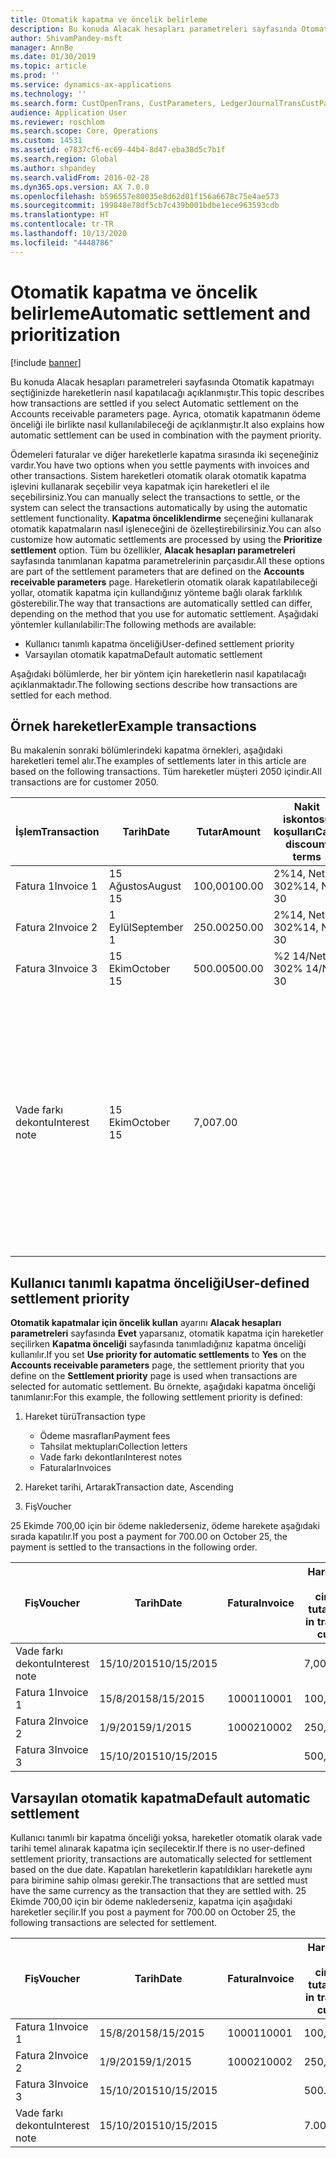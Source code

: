 ```yaml
---
title: Otomatik kapatma ve öncelik belirleme
description: Bu konuda Alacak hesapları parametreleri sayfasında Otomatik kapatmayı seçtiğinizde hareketlerin nasıl kapatılacağı açıklanmıştır. Ayrıca, otomatik kapatmanın ödeme önceliği ile birlikte nasıl kullanılabileceği de açıklanmıştır.
author: ShivamPandey-msft
manager: AnnBe
ms.date: 01/30/2019
ms.topic: article
ms.prod: ''
ms.service: dynamics-ax-applications
ms.technology: ''
ms.search.form: CustOpenTrans, CustParameters, LedgerJournalTransCustPaym
audience: Application User
ms.reviewer: roschlom
ms.search.scope: Core, Operations
ms.custom: 14531
ms.assetid: e7837cf6-ec69-44b4-8d47-eba38d5c7b1f
ms.search.region: Global
ms.author: shpandey
ms.search.validFrom: 2016-02-28
ms.dyn365.ops.version: AX 7.0.0
ms.openlocfilehash: b596557e80035e8d62d01f156a6678c75e4ae573
ms.sourcegitcommit: 199848e78df5cb7c439b001bdbe1ece963593cdb
ms.translationtype: HT
ms.contentlocale: tr-TR
ms.lasthandoff: 10/13/2020
ms.locfileid: "4448786"
---
```

# <a name="automatic-settlement-and-prioritization"></a><span data-ttu-id="f3271-104">Otomatik kapatma ve öncelik belirleme</span><span class="sxs-lookup"><span data-stu-id="f3271-104">Automatic settlement and prioritization</span></span>

[!include [banner](../includes/banner.md)]

<span data-ttu-id="f3271-105">Bu konuda Alacak hesapları parametreleri sayfasında Otomatik kapatmayı seçtiğinizde hareketlerin nasıl kapatılacağı açıklanmıştır.</span><span class="sxs-lookup"><span data-stu-id="f3271-105">This topic describes how transactions are settled if you select Automatic settlement on the Accounts receivable parameters page.</span></span> <span data-ttu-id="f3271-106">Ayrıca, otomatik kapatmanın ödeme önceliği ile birlikte nasıl kullanılabileceği de açıklanmıştır.</span><span class="sxs-lookup"><span data-stu-id="f3271-106">It also explains how automatic settlement can be used in combination with the payment priority.</span></span>

<span data-ttu-id="f3271-107">Ödemeleri faturalar ve diğer hareketlerle kapatma sırasında iki seçeneğiniz vardır.</span><span class="sxs-lookup"><span data-stu-id="f3271-107">You have two options when you settle payments with invoices and other transactions.</span></span> <span data-ttu-id="f3271-108">Sistem hareketleri otomatik olarak otomatik kapatma işlevini kullanarak seçebilir veya kapatmak için hareketleri el ile seçebilirsiniz.</span><span class="sxs-lookup"><span data-stu-id="f3271-108">You can manually select the transactions to settle, or the system can select the transactions automatically by using the automatic settlement functionality.</span></span> <span data-ttu-id="f3271-109">**Kapatma önceliklendirme** seçeneğini kullanarak otomatik kapatmaların nasıl işleneceğini de özelleştirebilirsiniz.</span><span class="sxs-lookup"><span data-stu-id="f3271-109">You can also customize how automatic settlements are processed by using the **Prioritize settlement** option.</span></span> <span data-ttu-id="f3271-110">Tüm bu özellikler, **Alacak hesapları parametreleri** sayfasında tanımlanan kapatma parametrelerinin parçasıdır.</span><span class="sxs-lookup"><span data-stu-id="f3271-110">All these options are part of the settlement parameters that are defined on the **Accounts receivable parameters** page.</span></span> <span data-ttu-id="f3271-111">Hareketlerin otomatik olarak kapatılabileceği yollar, otomatik kapatma için kullandığınız yönteme bağlı olarak farklılık gösterebilir.</span><span class="sxs-lookup"><span data-stu-id="f3271-111">The way that transactions are automatically settled can differ, depending on the method that you use for automatic settlement.</span></span> <span data-ttu-id="f3271-112">Aşağıdaki yöntemler kullanılabilir:</span><span class="sxs-lookup"><span data-stu-id="f3271-112">The following methods are available:</span></span>

-   <span data-ttu-id="f3271-113">Kullanıcı tanımlı kapatma önceliği</span><span class="sxs-lookup"><span data-stu-id="f3271-113">User-defined settlement priority</span></span>
-   <span data-ttu-id="f3271-114">Varsayılan otomatik kapatma</span><span class="sxs-lookup"><span data-stu-id="f3271-114">Default automatic settlement</span></span>

<span data-ttu-id="f3271-115">Aşağıdaki bölümlerde, her bir yöntem için hareketlerin nasıl kapatılacağı açıklanmaktadır.</span><span class="sxs-lookup"><span data-stu-id="f3271-115">The following sections describe how transactions are settled for each method.</span></span>

## <a name="example-transactions"></a><span data-ttu-id="f3271-116">Örnek hareketler</span><span class="sxs-lookup"><span data-stu-id="f3271-116">Example transactions</span></span>
<span data-ttu-id="f3271-117">Bu makalenin sonraki bölümlerindeki kapatma örnekleri, aşağıdaki hareketleri temel alır.</span><span class="sxs-lookup"><span data-stu-id="f3271-117">The examples of settlements later in this article are based on the following transactions.</span></span> <span data-ttu-id="f3271-118">Tüm hareketler müşteri 2050 içindir.</span><span class="sxs-lookup"><span data-stu-id="f3271-118">All transactions are for customer 2050.</span></span>

| <span data-ttu-id="f3271-119">İşlem</span><span class="sxs-lookup"><span data-stu-id="f3271-119">Transaction</span></span>   | <span data-ttu-id="f3271-120">Tarih</span><span class="sxs-lookup"><span data-stu-id="f3271-120">Date</span></span>        | <span data-ttu-id="f3271-121">Tutar</span><span class="sxs-lookup"><span data-stu-id="f3271-121">Amount</span></span> | <span data-ttu-id="f3271-122">Nakit iskontosu koşulları</span><span class="sxs-lookup"><span data-stu-id="f3271-122">Cash discount terms</span></span> | <span data-ttu-id="f3271-123">Nakit iskonto tarihi</span><span class="sxs-lookup"><span data-stu-id="f3271-123">Cash discount date</span></span> | <span data-ttu-id="f3271-124">Yorumlar</span><span class="sxs-lookup"><span data-stu-id="f3271-124">Comments</span></span>                                                                                                                                                                                      |
|---------------|-------------|--------|---------------------|--------------------|-----------------------------------------------------------------------------------------------------------------------------------------------------------------------------------------------|
| <span data-ttu-id="f3271-125">Fatura 1</span><span class="sxs-lookup"><span data-stu-id="f3271-125">Invoice 1</span></span>     | <span data-ttu-id="f3271-126">15 Ağustos</span><span class="sxs-lookup"><span data-stu-id="f3271-126">August 15</span></span>   | <span data-ttu-id="f3271-127">100,00</span><span class="sxs-lookup"><span data-stu-id="f3271-127">100.00</span></span> | <span data-ttu-id="f3271-128">2%14, Net 30</span><span class="sxs-lookup"><span data-stu-id="f3271-128">2%14, Net 30</span></span>        | <span data-ttu-id="f3271-129">29 Ağustos</span><span class="sxs-lookup"><span data-stu-id="f3271-129">August 29</span></span>          |                                                                                                                                                                                               |
| <span data-ttu-id="f3271-130">Fatura 2</span><span class="sxs-lookup"><span data-stu-id="f3271-130">Invoice 2</span></span>     | <span data-ttu-id="f3271-131">1 Eylül</span><span class="sxs-lookup"><span data-stu-id="f3271-131">September 1</span></span> | <span data-ttu-id="f3271-132">250.00</span><span class="sxs-lookup"><span data-stu-id="f3271-132">250.00</span></span> | <span data-ttu-id="f3271-133">2%14, Net 30</span><span class="sxs-lookup"><span data-stu-id="f3271-133">2%14, Net 30</span></span>        | <span data-ttu-id="f3271-134">15 Eylül</span><span class="sxs-lookup"><span data-stu-id="f3271-134">September 15</span></span>       |                                                                                                                                                                                               |
| <span data-ttu-id="f3271-135">Fatura 3</span><span class="sxs-lookup"><span data-stu-id="f3271-135">Invoice 3</span></span>     | <span data-ttu-id="f3271-136">15 Ekim</span><span class="sxs-lookup"><span data-stu-id="f3271-136">October 15</span></span>  | <span data-ttu-id="f3271-137">500.00</span><span class="sxs-lookup"><span data-stu-id="f3271-137">500.00</span></span> | <span data-ttu-id="f3271-138">%2 14/Net 30</span><span class="sxs-lookup"><span data-stu-id="f3271-138">2% 14/Net 30</span></span>        | <span data-ttu-id="f3271-139">29 Ekim</span><span class="sxs-lookup"><span data-stu-id="f3271-139">October 29</span></span>         |                                                                                                                                                                                               |
| <span data-ttu-id="f3271-140">Vade farkı dekontu</span><span class="sxs-lookup"><span data-stu-id="f3271-140">Interest note</span></span> | <span data-ttu-id="f3271-141">15 Ekim</span><span class="sxs-lookup"><span data-stu-id="f3271-141">October 15</span></span>  | <span data-ttu-id="f3271-142">7,00</span><span class="sxs-lookup"><span data-stu-id="f3271-142">7.00</span></span>   |                     |                    | <span data-ttu-id="f3271-143">Bu vade farkı dekontu fatura 1 ve fatura 2 içindir.</span><span class="sxs-lookup"><span data-stu-id="f3271-143">This interest note is for invoice 1 and invoice 2.</span></span> <span data-ttu-id="f3271-144">Tutar, süresi 30 gün veya daha fazla geçen tutarlar üzerinde yüzde 2 faiz olarak hesaplanır.</span><span class="sxs-lookup"><span data-stu-id="f3271-144">The amount is calculated as 2-percent interest on amounts that are 30 or more days past due.</span></span> <span data-ttu-id="f3271-145">Örneğin, 0,02 × (100,00 + 250,00) = 7,00.</span><span class="sxs-lookup"><span data-stu-id="f3271-145">For example, 0.02 × (100.00 + 250.00) = 7.00.</span></span> |

## <a name="user-defined-settlement-priority"></a><span data-ttu-id="f3271-146">Kullanıcı tanımlı kapatma önceliği</span><span class="sxs-lookup"><span data-stu-id="f3271-146">User-defined settlement priority</span></span>
<span data-ttu-id="f3271-147">**Otomatik kapatmalar için öncelik kullan** ayarını **Alacak hesapları parametreleri** sayfasında **Evet** yaparsanız, otomatik kapatma için hareketler seçilirken **Kapatma önceliği** sayfasında tanımladığınız kapatma önceliği kullanılır.</span><span class="sxs-lookup"><span data-stu-id="f3271-147">If you set **Use priority for automatic settlements** to **Yes** on the **Accounts receivable parameters** page, the settlement priority that you define on the **Settlement priority** page is used when transactions are selected for automatic settlement.</span></span> <span data-ttu-id="f3271-148">Bu örnekte, aşağıdaki kapatma önceliği tanımlanır:</span><span class="sxs-lookup"><span data-stu-id="f3271-148">For this example, the following settlement priority is defined:</span></span>

1.  <span data-ttu-id="f3271-149">Hareket türü</span><span class="sxs-lookup"><span data-stu-id="f3271-149">Transaction type</span></span>
    -   <span data-ttu-id="f3271-150">Ödeme masrafları</span><span class="sxs-lookup"><span data-stu-id="f3271-150">Payment fees</span></span>
    -   <span data-ttu-id="f3271-151">Tahsilat mektupları</span><span class="sxs-lookup"><span data-stu-id="f3271-151">Collection letters</span></span>
    -   <span data-ttu-id="f3271-152">Vade farkı dekontları</span><span class="sxs-lookup"><span data-stu-id="f3271-152">Interest notes</span></span>
    -   <span data-ttu-id="f3271-153">Faturalar</span><span class="sxs-lookup"><span data-stu-id="f3271-153">Invoices</span></span>

2.  <span data-ttu-id="f3271-154">Hareket tarihi, Artarak</span><span class="sxs-lookup"><span data-stu-id="f3271-154">Transaction date, Ascending</span></span>
3.  <span data-ttu-id="f3271-155">Fiş</span><span class="sxs-lookup"><span data-stu-id="f3271-155">Voucher</span></span>

<span data-ttu-id="f3271-156">25 Ekimde 700,00 için bir ödeme naklederseniz, ödeme harekete aşağıdaki sırada kapatılır.</span><span class="sxs-lookup"><span data-stu-id="f3271-156">If you post a payment for 700.00 on October 25, the payment is settled to the transactions in the following order.</span></span>

| <span data-ttu-id="f3271-157">Fiş</span><span class="sxs-lookup"><span data-stu-id="f3271-157">Voucher</span></span>       | <span data-ttu-id="f3271-158">Tarih</span><span class="sxs-lookup"><span data-stu-id="f3271-158">Date</span></span>       | <span data-ttu-id="f3271-159">Fatura</span><span class="sxs-lookup"><span data-stu-id="f3271-159">Invoice</span></span> | <span data-ttu-id="f3271-160">Hareket para birimi cinsinden tutar</span><span class="sxs-lookup"><span data-stu-id="f3271-160">Amount in transaction currency</span></span> | <span data-ttu-id="f3271-161">Kapatılacak tutar</span><span class="sxs-lookup"><span data-stu-id="f3271-161">Amount to settle</span></span> | <span data-ttu-id="f3271-162">Kalan</span><span class="sxs-lookup"><span data-stu-id="f3271-162">Balance</span></span> | <span data-ttu-id="f3271-163">Para Birimi</span><span class="sxs-lookup"><span data-stu-id="f3271-163">Currency</span></span> |
|---------------|------------|---------|--------------------------------|------------------|---------|----------|
| <span data-ttu-id="f3271-164">Vade farkı dekontu</span><span class="sxs-lookup"><span data-stu-id="f3271-164">Interest note</span></span> | <span data-ttu-id="f3271-165">15/10/2015</span><span class="sxs-lookup"><span data-stu-id="f3271-165">10/15/2015</span></span> |         | <span data-ttu-id="f3271-166">7,00</span><span class="sxs-lookup"><span data-stu-id="f3271-166">7.00</span></span>                           | <span data-ttu-id="f3271-167">7,00</span><span class="sxs-lookup"><span data-stu-id="f3271-167">7.00</span></span>             | <span data-ttu-id="f3271-168">0,00</span><span class="sxs-lookup"><span data-stu-id="f3271-168">0.00</span></span>    | <span data-ttu-id="f3271-169">ABD Doları</span><span class="sxs-lookup"><span data-stu-id="f3271-169">USD</span></span>      |
| <span data-ttu-id="f3271-170">Fatura 1</span><span class="sxs-lookup"><span data-stu-id="f3271-170">Invoice 1</span></span>     | <span data-ttu-id="f3271-171">15/8/2015</span><span class="sxs-lookup"><span data-stu-id="f3271-171">8/15/2015</span></span>  | <span data-ttu-id="f3271-172">10001</span><span class="sxs-lookup"><span data-stu-id="f3271-172">10001</span></span>   | <span data-ttu-id="f3271-173">100,00</span><span class="sxs-lookup"><span data-stu-id="f3271-173">100.00</span></span>                         | <span data-ttu-id="f3271-174">100,00</span><span class="sxs-lookup"><span data-stu-id="f3271-174">100.00</span></span>           | <span data-ttu-id="f3271-175">0,00</span><span class="sxs-lookup"><span data-stu-id="f3271-175">0.00</span></span>    | <span data-ttu-id="f3271-176">ABD Doları</span><span class="sxs-lookup"><span data-stu-id="f3271-176">USD</span></span>      |
| <span data-ttu-id="f3271-177">Fatura 2</span><span class="sxs-lookup"><span data-stu-id="f3271-177">Invoice 2</span></span>     | <span data-ttu-id="f3271-178">1/9/2015</span><span class="sxs-lookup"><span data-stu-id="f3271-178">9/1/2015</span></span>   | <span data-ttu-id="f3271-179">10002</span><span class="sxs-lookup"><span data-stu-id="f3271-179">10002</span></span>   | <span data-ttu-id="f3271-180">250,00</span><span class="sxs-lookup"><span data-stu-id="f3271-180">250.00</span></span>                         | <span data-ttu-id="f3271-181">250,00</span><span class="sxs-lookup"><span data-stu-id="f3271-181">250.00</span></span>           | <span data-ttu-id="f3271-182">0,00</span><span class="sxs-lookup"><span data-stu-id="f3271-182">0.00</span></span>    | <span data-ttu-id="f3271-183">ABD Doları</span><span class="sxs-lookup"><span data-stu-id="f3271-183">USD</span></span>      |
| <span data-ttu-id="f3271-184">Fatura 3</span><span class="sxs-lookup"><span data-stu-id="f3271-184">Invoice 3</span></span>     | <span data-ttu-id="f3271-185">15/10/2015</span><span class="sxs-lookup"><span data-stu-id="f3271-185">10/15/2015</span></span> |         | <span data-ttu-id="f3271-186">500,00</span><span class="sxs-lookup"><span data-stu-id="f3271-186">500.00</span></span>                         | <span data-ttu-id="f3271-187">343,00</span><span class="sxs-lookup"><span data-stu-id="f3271-187">343.00</span></span>           | <span data-ttu-id="f3271-188">157,00</span><span class="sxs-lookup"><span data-stu-id="f3271-188">157.00</span></span>  | <span data-ttu-id="f3271-189">ABD Doları</span><span class="sxs-lookup"><span data-stu-id="f3271-189">USD</span></span>      |

## <a name="default-automatic-settlement"></a><span data-ttu-id="f3271-190">Varsayılan otomatik kapatma</span><span class="sxs-lookup"><span data-stu-id="f3271-190">Default automatic settlement</span></span>
<span data-ttu-id="f3271-191">Kullanıcı tanımlı bir kapatma önceliği yoksa, hareketler otomatik olarak vade tarihi temel alınarak kapatma için seçilecektir.</span><span class="sxs-lookup"><span data-stu-id="f3271-191">If there is no user-defined settlement priority, transactions are automatically selected for settlement based on the due date.</span></span> <span data-ttu-id="f3271-192">Kapatılan hareketlerin kapatıldıkları hareketle aynı para birimine sahip olması gerekir.</span><span class="sxs-lookup"><span data-stu-id="f3271-192">The transactions that are settled must have the same currency as the transaction that they are settled with.</span></span> <span data-ttu-id="f3271-193">25 Ekimde 700,00 için bir ödeme naklederseniz, kapatma için aşağıdaki hareketler seçilir.</span><span class="sxs-lookup"><span data-stu-id="f3271-193">If you post a payment for 700.00 on October 25, the following transactions are selected for settlement.</span></span>

| <span data-ttu-id="f3271-194">Fiş</span><span class="sxs-lookup"><span data-stu-id="f3271-194">Voucher</span></span>       | <span data-ttu-id="f3271-195">Tarih</span><span class="sxs-lookup"><span data-stu-id="f3271-195">Date</span></span>       | <span data-ttu-id="f3271-196">Fatura</span><span class="sxs-lookup"><span data-stu-id="f3271-196">Invoice</span></span> | <span data-ttu-id="f3271-197">Hareket para birimi cinsinden tutar</span><span class="sxs-lookup"><span data-stu-id="f3271-197">Amount in transaction currency</span></span> | <span data-ttu-id="f3271-198">Kapatılacak tutar</span><span class="sxs-lookup"><span data-stu-id="f3271-198">Amount to settle</span></span> | <span data-ttu-id="f3271-199">Kalan</span><span class="sxs-lookup"><span data-stu-id="f3271-199">Balance</span></span> | <span data-ttu-id="f3271-200">Para Birimi</span><span class="sxs-lookup"><span data-stu-id="f3271-200">Currency</span></span> |
|---------------|------------|---------|--------------------------------|------------------|---------|----------|
| <span data-ttu-id="f3271-201">Fatura 1</span><span class="sxs-lookup"><span data-stu-id="f3271-201">Invoice 1</span></span>     | <span data-ttu-id="f3271-202">15/8/2015</span><span class="sxs-lookup"><span data-stu-id="f3271-202">8/15/2015</span></span>  | <span data-ttu-id="f3271-203">10001</span><span class="sxs-lookup"><span data-stu-id="f3271-203">10001</span></span>   | <span data-ttu-id="f3271-204">100,00</span><span class="sxs-lookup"><span data-stu-id="f3271-204">100.00</span></span>                         | <span data-ttu-id="f3271-205">100,00</span><span class="sxs-lookup"><span data-stu-id="f3271-205">100.00</span></span>           | <span data-ttu-id="f3271-206">0,00</span><span class="sxs-lookup"><span data-stu-id="f3271-206">0.00</span></span>    | <span data-ttu-id="f3271-207">ABD Doları</span><span class="sxs-lookup"><span data-stu-id="f3271-207">USD</span></span>      |
| <span data-ttu-id="f3271-208">Fatura 2</span><span class="sxs-lookup"><span data-stu-id="f3271-208">Invoice 2</span></span>     | <span data-ttu-id="f3271-209">1/9/2015</span><span class="sxs-lookup"><span data-stu-id="f3271-209">9/1/2015</span></span>   | <span data-ttu-id="f3271-210">10002</span><span class="sxs-lookup"><span data-stu-id="f3271-210">10002</span></span>   | <span data-ttu-id="f3271-211">250,00</span><span class="sxs-lookup"><span data-stu-id="f3271-211">250.00</span></span>                         | <span data-ttu-id="f3271-212">250,00</span><span class="sxs-lookup"><span data-stu-id="f3271-212">250.00</span></span>           | <span data-ttu-id="f3271-213">0,00</span><span class="sxs-lookup"><span data-stu-id="f3271-213">0.00</span></span>    | <span data-ttu-id="f3271-214">ABD Doları</span><span class="sxs-lookup"><span data-stu-id="f3271-214">USD</span></span>      |
| <span data-ttu-id="f3271-215">Fatura 3</span><span class="sxs-lookup"><span data-stu-id="f3271-215">Invoice 3</span></span>     | <span data-ttu-id="f3271-216">15/10/2015</span><span class="sxs-lookup"><span data-stu-id="f3271-216">10/15/2015</span></span> |         | <span data-ttu-id="f3271-217">500.00</span><span class="sxs-lookup"><span data-stu-id="f3271-217">500.00</span></span>                         | <span data-ttu-id="f3271-218">350.00</span><span class="sxs-lookup"><span data-stu-id="f3271-218">350.00</span></span>           | <span data-ttu-id="f3271-219">150.00</span><span class="sxs-lookup"><span data-stu-id="f3271-219">150.00</span></span>  | <span data-ttu-id="f3271-220">ABD Doları</span><span class="sxs-lookup"><span data-stu-id="f3271-220">USD</span></span>      |
| <span data-ttu-id="f3271-221">Vade farkı dekontu</span><span class="sxs-lookup"><span data-stu-id="f3271-221">Interest note</span></span> | <span data-ttu-id="f3271-222">15/10/2015</span><span class="sxs-lookup"><span data-stu-id="f3271-222">10/15/2015</span></span> |         | <span data-ttu-id="f3271-223">7.00</span><span class="sxs-lookup"><span data-stu-id="f3271-223">7.00</span></span>                           | <span data-ttu-id="f3271-224">0,00</span><span class="sxs-lookup"><span data-stu-id="f3271-224">0.00</span></span>             | <span data-ttu-id="f3271-225">7.00</span><span class="sxs-lookup"><span data-stu-id="f3271-225">7.00</span></span>    | <span data-ttu-id="f3271-226">ABD Doları</span><span class="sxs-lookup"><span data-stu-id="f3271-226">USD</span></span>      |





